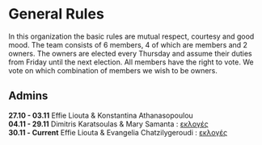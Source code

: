 # General Rules
In this organization the basic rules are mutual respect, courtesy and good mood.
The team consists of 6 members, 4 of which are members and 2 owners.
The owners are elected every Thursday and assume their duties from Friday until the next election.
All members have the right to vote. We vote on which combination of members we wish to be owners.

## Admins 
<b>27.10 - 03.11</b> Effie Liouta & Konstantina Athanasopoulou </br>
<b>04.11 - 29.11</b> Dimitris Karatsoulas & Mary Samanta : [εκλογές](https://github.com/orgs/upatras-HCI-2022/discussions/10)</br>
<b>30.11 - Current</b> Effie Liouta & Evangelia Chatzilygeroudi : [εκλογές](https://github.com/orgs/upatras-HCI-2022/discussions/12)</br>

